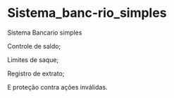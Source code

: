 # Sistema_banc-rio_simples
Sistema Bancario simples

Controle de saldo;

Limites de saque;

Registro de extrato;

E proteção contra ações inválidas.
